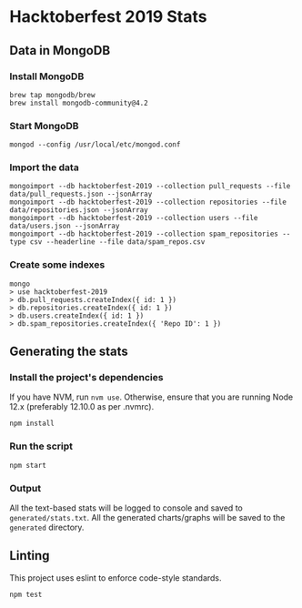# Hacktoberfest 2019 Stats

## Data in MongoDB

### Install MongoDB

```
brew tap mongodb/brew
brew install mongodb-community@4.2
```

### Start MongoDB

```
mongod --config /usr/local/etc/mongod.conf
```

### Import the data

```
mongoimport --db hacktoberfest-2019 --collection pull_requests --file data/pull_requests.json --jsonArray
mongoimport --db hacktoberfest-2019 --collection repositories --file data/repositories.json --jsonArray
mongoimport --db hacktoberfest-2019 --collection users --file data/users.json --jsonArray
mongoimport --db hacktoberfest-2019 --collection spam_repositories --type csv --headerline --file data/spam_repos.csv
```

### Create some indexes

```
mongo
> use hacktoberfest-2019
> db.pull_requests.createIndex({ id: 1 })
> db.repositories.createIndex({ id: 1 })
> db.users.createIndex({ id: 1 })
> db.spam_repositories.createIndex({ 'Repo ID': 1 })
```

## Generating the stats

### Install the project's dependencies

If you have NVM, run `nvm use`.
Otherwise, ensure that you are running Node 12.x (preferably 12.10.0 as per .nvmrc).

```
npm install
```

### Run the script

```
npm start
```

### Output

All the text-based stats will be logged to console and saved to `generated/stats.txt`.
All the generated charts/graphs will be saved to the `generated` directory.

## Linting

This project uses eslint to enforce code-style standards.

```
npm test
```
